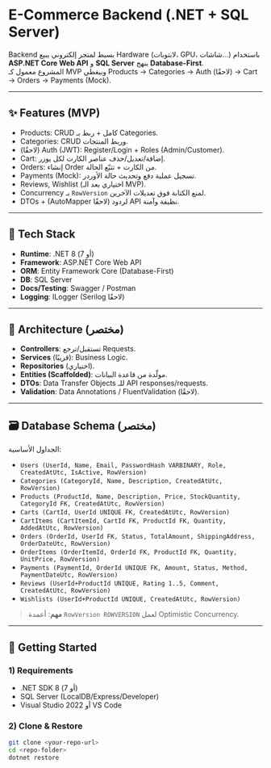 # E-Commerce Backend (.NET + SQL Server)

Backend بسيط لمتجر إلكتروني يبيع Hardware (لابتوبات، GPU، شاشات...) باستخدام **ASP.NET Core Web API** و **SQL Server** بنهج **Database-First**.  
المشروع معمول كـ MVP وبيغطي Products → Categories → Auth (لاحقًا) → Cart → Orders → Payments (Mock).

---

## ✨ Features (MVP)
- Products: CRUD كامل + ربط بـ Categories.
- Categories: CRUD وربط المنتجات.
- (لاحقًا) Auth (JWT): Register/Login + Roles (Admin/Customer).
- Cart: إضافة/تعديل/حذف عناصر الكارت لكل يوزر.
- Orders: إنشاء Order من الكارت + تتبّع الحالة.
- Payments (Mock): تسجيل عملية دفع وتحديث حالة الأوردر.
- Reviews, Wishlist (اختياري بعد الـ MVP).
- Concurrency بـ `RowVersion` لمنع الكتابة فوق تعديلات الآخرين.
- DTOs + (AutoMapper لاحقًا) لردود API نظيفة وآمنة.

---

## 🧱 Tech Stack
- **Runtime**: .NET 8 (أو 7)
- **Framework**: ASP.NET Core Web API
- **ORM**: Entity Framework Core (Database-First)
- **DB**: SQL Server
- **Docs/Testing**: Swagger / Postman
- **Logging**: ILogger (Serilog لاحقًا)

---

## 🧭 Architecture (مختصر)
- **Controllers**: تستقبل/ترجع Requests.
- **Services** (قريبًا): Business Logic.
- **Repositories** (اختياري).
- **Entities (Scaffolded)**: مولّدة من قاعدة البيانات.
- **DTOs**: Data Transfer Objects للـ API responses/requests.
- **Validation**: Data Annotations / FluentValidation (لاحقًا).

---

## 🗃️ Database Schema (مختصر)
الجداول الأساسية:
- `Users (UserId, Name, Email, PasswordHash VARBINARY, Role, CreatedAtUtc, IsActive, RowVersion)`
- `Categories (CategoryId, Name, Description, CreatedAtUtc, RowVersion)`
- `Products (ProductId, Name, Description, Price, StockQuantity, CategoryId FK, CreatedAtUtc, RowVersion)`
- `Carts (CartId, UserId UNIQUE FK, CreatedAtUtc, RowVersion)`
- `CartItems (CartItemId, CartId FK, ProductId FK, Quantity, AddedAtUtc, RowVersion)`
- `Orders (OrderId, UserId FK, Status, TotalAmount, ShippingAddress, OrderDateUtc, RowVersion)`
- `OrderItems (OrderItemId, OrderId FK, ProductId FK, Quantity, UnitPrice, RowVersion)`
- `Payments (PaymentId, OrderId UNIQUE FK, Amount, Status, Method, PaymentDateUtc, RowVersion)`
- `Reviews (UserId+ProductId UNIQUE, Rating 1..5, Comment, CreatedAtUtc, RowVersion)`
- `Wishlists (UserId+ProductId UNIQUE, CreatedAtUtc, RowVersion)`

> **مهم**: أعمدة `RowVersion ROWVERSION` لعمل Optimistic Concurrency.

---

## 🚀 Getting Started

### 1) Requirements
- .NET SDK 8 (أو 7)
- SQL Server (LocalDB/Express/Developer)
- Visual Studio 2022 أو VS Code

### 2) Clone & Restore
```bash
git clone <your-repo-url>
cd <repo-folder>
dotnet restore
